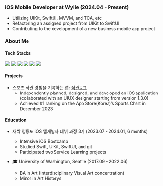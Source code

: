 
### iOS Mobile Developer at Wylie (2024.04 - Present)
- Utilizing UIKit, SwiftUI, MVVM, and TCA, etc
- Refactoring an assigned project from UIKit to SwiftUI
- Contributing to the development of a new business mobile app project

### About Me
#### Tech Stacks
  
<img src= "https://img.shields.io/badge/iOS-000000?style=flat-square&logo=ios&logoColor=white"/> <img src= "https://img.shields.io/badge/Swift-FA7343?style=flat-square&logo=swift&logoColor=white"/> <img src="https://img.shields.io/badge/UIKit-2396F3?style=flat-square&logo=UIKit&logoColor=white"/> <img src="https://img.shields.io/badge/SwiftUI-3B66BC?style=flat-square&logo=swift&logoColor=white"/>  <img src= "https://img.shields.io/badge/ReactiveX-B7178C?style=flat-square&logo=ReactiveX&logoColor=white"/>
<img src= "https://img.shields.io/badge/Figma-F24E1E?style=flat-square&logo=figma&logoColor=white" />

#### Projects

- 스포츠 직관 경험을 기록하는 앱: [직관로그](https://apps.apple.com/kr/app/%EC%A7%81%EA%B4%80%EB%A1%9C%EA%B7%B8/id6469852233)
  - Independently planned, designed, and developed an iOS application (collaborated with an UIUX designer starting from version 1.3.0)
  - Achieved #1 ranking on the App Store(Korea)’s Sports Chart in December 2023

#### Education

- 새싹 영등포 iOS 앱개발자 데뷔 과정 3기 (2023.07 - 2024.01, 6 months)
    - Intensive iOS Bootcamp
    - Studied Swift, UIKit, SwiftUI, and git
    - Participated two Service Learning projects

- 🎓 University of Washington, Seattle (2017.09 - 2022.06)
    - BA in Art (Interdisciplinary Visual Art concentration)
    - Minor in Art Historys
